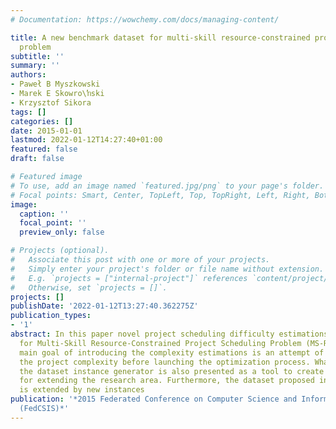 ```yaml
---
# Documentation: https://wowchemy.com/docs/managing-content/

title: A new benchmark dataset for multi-skill resource-constrained project scheduling
  problem
subtitle: ''
summary: ''
authors:
- Paweł B Myszkowski
- Marek E Skowro\ŉski
- Krzysztof Sikora
tags: []
categories: []
date: 2015-01-01
lastmod: 2022-01-12T14:27:40+01:00
featured: false
draft: false

# Featured image
# To use, add an image named `featured.jpg/png` to your page's folder.
# Focal points: Smart, Center, TopLeft, Top, TopRight, Left, Right, BottomLeft, Bottom, BottomRight.
image:
  caption: ''
  focal_point: ''
  preview_only: false

# Projects (optional).
#   Associate this post with one or more of your projects.
#   Simply enter your project's folder or file name without extension.
#   E.g. `projects = ["internal-project"]` references `content/project/deep-learning/index.md`.
#   Otherwise, set `projects = []`.
projects: []
publishDate: '2022-01-12T13:27:40.362275Z'
publication_types:
- '1'
abstract: In this paper novel project scheduling difficulty estimations are proposed
  for Multi-Skill Resource-Constrained Project Scheduling Problem (MS-RCPSP). The
  main goal of introducing the complexity estimations is an attempt of estimation
  the project complexity before launching the optimization process. What is more,
  the dataset instance generator is also presented as a tool to create new instances
  for extending the research area. Furthermore, the dataset proposed in previous works
  is extended by new instances
publication: '*2015 Federated Conference on Computer Science and Information Systems
  (FedCSIS)*'
---
```

